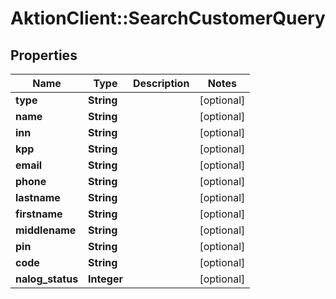 # AktionClient::SearchCustomerQuery

## Properties
Name | Type | Description | Notes
------------ | ------------- | ------------- | -------------
**type** | **String** |  | [optional] 
**name** | **String** |  | [optional] 
**inn** | **String** |  | [optional] 
**kpp** | **String** |  | [optional] 
**email** | **String** |  | [optional] 
**phone** | **String** |  | [optional] 
**lastname** | **String** |  | [optional] 
**firstname** | **String** |  | [optional] 
**middlename** | **String** |  | [optional] 
**pin** | **String** |  | [optional] 
**code** | **String** |  | [optional] 
**nalog_status** | **Integer** |  | [optional] 


